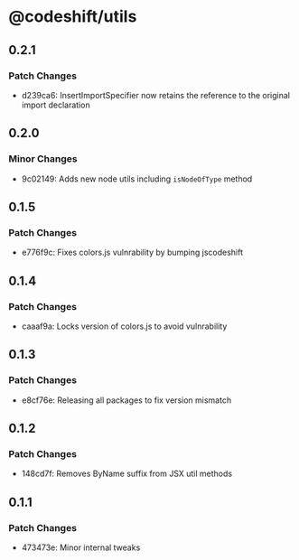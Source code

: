 # @codeshift/utils

## 0.2.1

### Patch Changes

- d239ca6: InsertImportSpecifier now retains the reference to the original import declaration

## 0.2.0

### Minor Changes

- 9c02149: Adds new node utils including `isNodeOfType` method

## 0.1.5

### Patch Changes

- e776f9c: Fixes colors.js vulnrability by bumping jscodeshift

## 0.1.4

### Patch Changes

- caaaf9a: Locks version of colors.js to avoid vulnrability

## 0.1.3

### Patch Changes

- e8cf76e: Releasing all packages to fix version mismatch

## 0.1.2

### Patch Changes

- 148cd7f: Removes ByName suffix from JSX util methods

## 0.1.1

### Patch Changes

- 473473e: Minor internal tweaks
